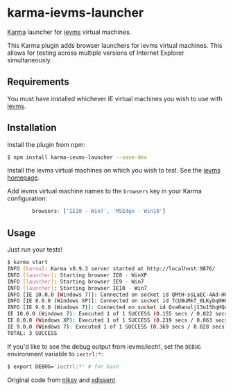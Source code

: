 karma-ievms-launcher
====================

[Karma](http://karma-runner.github.io) launcher for 
[ievms](http://xdissent.github.io/ievms) virtual machines.

This Karma plugin adds browser launchers for ievms virtual machines. This
allows for testing across multiple versions of Internet Explorer simultaneously.


Requirements
------------

You must have installed whichever IE virtual machines you wish to use with 
[ievms](http://xdissent.github.io/ievms).


Installation
------------

Install the plugin from npm:

```sh
$ npm install karma-ievms-launcher --save-dev
```

Install the ievms virtual machines on which you wish to test. See the 
[ievms homepage](http://xdissent.github.io/ievms).

Add ievms virtual machine names to the `browsers` key in your Karma 
configuration:

```js
        browsers: ['IE10 - Win7', 'MSEdge - Win10']
```

Usage
-----

Just run your tests!

```sh
$ karma start
INFO [karma]: Karma v0.9.3 server started at http://localhost:9876/
INFO [launcher]: Starting browser IE8 - WinXP
INFO [launcher]: Starting browser IE9 - Win7
INFO [launcher]: Starting browser IE10 - Win7
INFO [IE 10.0.0 (Windows 7)]: Connected on socket id QMtH-ssLaEC-4Ad-HQcx
INFO [IE 8.0.0 (Windows XP)]: Connected on socket id 7cU0uMkf_0LKybq0HQcy
INFO [IE 9.0.0 (Windows 7)]: Connected on socket id Qva0anolj13o15hqHQcz
IE 10.0.0 (Windows 7): Executed 1 of 1 SUCCESS (0.155 secs / 0.022 secs)
IE 8.0.0 (Windows XP): Executed 1 of 1 SUCCESS (0.219 secs / 0.063 secs)
IE 9.0.0 (Windows 7): Executed 1 of 1 SUCCESS (0.369 secs / 0.028 secs)
TOTAL: 3 SUCCESS
```

If you'd like to see the debug output from ievms/iectrl, set the `DEBUG` 
environment variable to `iectrl:*`:

```sh
$ export DEBUG='iectrl:*' # for bash
```

Original code from [niksy](https://github.com/niksy) and [xdissent](https://github.com/xdissent)
